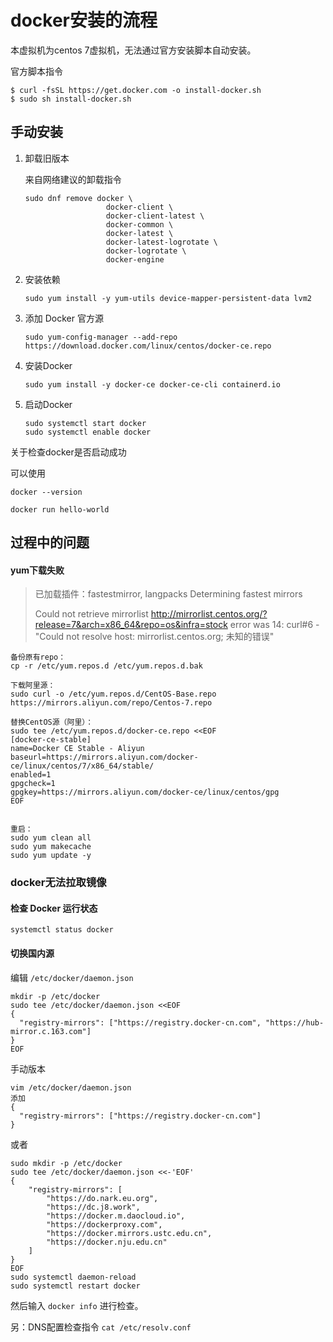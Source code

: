 # docker安装的流程

本虚拟机为centos 7虚拟机，无法通过官方安装脚本自动安装。

官方脚本指令

```shell
$ curl -fsSL https://get.docker.com -o install-docker.sh
$ sudo sh install-docker.sh
```

## 手动安装

1. 卸载旧版本

   来自网络建议的卸载指令

   ```shell
   sudo dnf remove docker \
                     docker-client \
                     docker-client-latest \
                     docker-common \
                     docker-latest \
                     docker-latest-logrotate \
                     docker-logrotate \
                     docker-engine
   ```

   

2. 安装依赖

   ```shell
   sudo yum install -y yum-utils device-mapper-persistent-data lvm2
   ```

   

3. 添加 Docker 官方源

   ```shell
   sudo yum-config-manager --add-repo https://download.docker.com/linux/centos/docker-ce.repo
   ```

   

4. 安装Docker

   ```
   sudo yum install -y docker-ce docker-ce-cli containerd.io
   ```

   

5. 启动Docker

   ```
   sudo systemctl start docker
   sudo systemctl enable docker
   ```

   

关于检查docker是否启动成功

可以使用

```
docker --version
```

```
docker run hello-world
```







## 过程中的问题

#### yum下载失败

> 已加载插件：fastestmirror, langpacks
> Determining fastest mirrors
>
> Could not retrieve mirrorlist http://mirrorlist.centos.org/?release=7&arch=x86_64&repo=os&infra=stock error was
> 14: curl#6 - "Could not resolve host: mirrorlist.centos.org; 未知的错误" 

```
备份原有repo：
cp -r /etc/yum.repos.d /etc/yum.repos.d.bak

下载阿里源：
sudo curl -o /etc/yum.repos.d/CentOS-Base.repo https://mirrors.aliyun.com/repo/Centos-7.repo

替换CentOS源（阿里）：
sudo tee /etc/yum.repos.d/docker-ce.repo <<EOF
[docker-ce-stable]
name=Docker CE Stable - Aliyun
baseurl=https://mirrors.aliyun.com/docker-ce/linux/centos/7/x86_64/stable/
enabled=1
gpgcheck=1
gpgkey=https://mirrors.aliyun.com/docker-ce/linux/centos/gpg
EOF


重启：
sudo yum clean all
sudo yum makecache
sudo yum update -y
```

### docker无法拉取镜像

#### 检查 Docker 运行状态

```
systemctl status docker
```

#### 切换国内源

编辑 `/etc/docker/daemon.json`

```
mkdir -p /etc/docker
sudo tee /etc/docker/daemon.json <<EOF
{
  "registry-mirrors": ["https://registry.docker-cn.com", "https://hub-mirror.c.163.com"]
}
EOF
```

手动版本

```
vim /etc/docker/daemon.json
添加
{
  "registry-mirrors": ["https://registry.docker-cn.com"]
}
```

或者

```
sudo mkdir -p /etc/docker
sudo tee /etc/docker/daemon.json <<-'EOF'
{
    "registry-mirrors": [
        "https://do.nark.eu.org",
        "https://dc.j8.work",
        "https://docker.m.daocloud.io",
        "https://dockerproxy.com",
        "https://docker.mirrors.ustc.edu.cn",
        "https://docker.nju.edu.cn"
    ]
}
EOF
sudo systemctl daemon-reload
sudo systemctl restart docker
```

然后输入 `docker info` 进行检查。



另：DNS配置检查指令 `cat /etc/resolv.conf`
